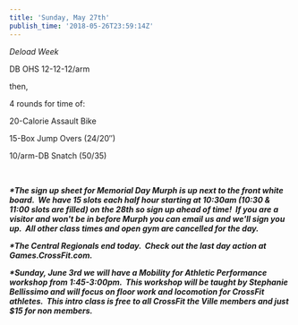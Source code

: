 ```yaml
---
title: 'Sunday, May 27th'
publish_time: '2018-05-26T23:59:14Z'
---
```


*Deload Week*

DB OHS 12-12-12/arm

then,

4 rounds for time of:

20-Calorie Assault Bike

15-Box Jump Overs (24/20″)

10/arm-DB Snatch (50/35)

 

***\*The sign up sheet for Memorial Day Murph is up next to the front
white board.  We have 15 slots each half hour starting at 10:30am (10:30
& 11:00 slots are filled) on the 28th so sign up ahead of time!  If you
are a visitor and won't be in before Murph you can email us and we'll
sign you up.  All other class times and open gym are cancelled for the
day.***

***\*The Central Regionals end today.  Check out the last day action at
Games.CrossFit.com.***

***\*Sunday, June 3rd we will have a Mobility for Athletic Performance
workshop from 1:45-3:00pm.  This workshop will be taught by Stephanie
Bellissimo and will focus on floor work and locomotion for CrossFit
athletes.  This intro class is free to all CrossFit the Ville members
and just \$15 for non members.***
